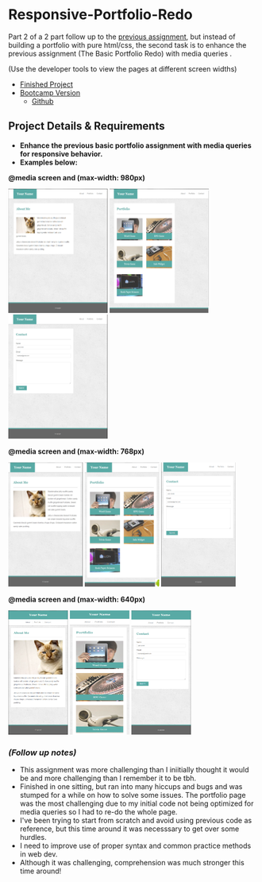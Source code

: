 # Responsive-Portfolio-Redo
<p>Part 2 of a 2 part follow up to the <a href="https://github.com/bksaechao/Basic-Portfolio-Redo">previous assignment</a>, but instead of building a portfolio with pure html/css, the second task is to enhance the previous assignment (The Basic Portfolio Redo) with media queries .</p>
(Use the developer tools to view the pages at different screen widths)
<ul>
  <li>
    <a href="https://bksaechao.github.io/Responsive-Portfolio-Redo/">Finished Project</a>
  </li>
  <li>
    <a href="https://bksaechao.github.io/Responsive-Portfolio/">Bootcamp Version</a>
    <ul>
      <li>
        <a href="https://github.com/bksaechao/Responsive-Portfolio">Github</a>
      </li>
    </ul>
  </li>
 </ul>

## Project Details & Requirements
<ul>
<li>
<strong>Enhance the previous basic portfolio assignment with media queries for responsive behavior.</strong>
</li>
<li>
<strong>Examples below:</strong>
</li>
</ul>
<p><strong>@media screen and (max-width: 980px)</strong></p>
<p float="left">
<img src="assets/images/980-index.jpg" height="250" width="200" alt="portfolio">
<img src="assets/images/980-portfolio.jpg" height="250" width="200" alt="portfolio">
<img src="assets/images/980-contact.jpg" height="250" width="200" alt="portfolio">
</p>
<p><strong>@media screen and (max-width: 768px)</strong></p>
<p float="left">
<img src="assets/images/768-index.jpg" height="250" width="150" alt="portfolio">
<img src="assets/images/768-portfolio.jpg" height="250" width="150" alt="portfolio">
<img src="assets/images/768-contact.jpg" height="250" width="150" alt="portfolio">
</p>
<p><strong>@media screen and (max-width: 640px)</strong></p>
<p float="left">
<img src="assets/images/640-index.jpg" height="250" width="120" alt="portfolio">
<img src="assets/images/640-portfolio.jpg" height="250" width="120" alt="portfolio">
<img src="assets/images/640-contact.jpg" height="250" width="120" alt="portfolio">
</p>

### *(Follow up notes)*
<ul>
  <li>
    This assignment was more challenging than I iniitially thought it would be and more challenging than I remember it to be tbh.
  </li>
  <li>
    Finished in one sitting, but ran into many hiccups and bugs and was stumped for a while on how to solve some issues. The portfolio page was the most challenging due to my initial code not being optimized for media queries so I had to re-do the whole page.
  </li>
  <li>
    I've been trying to start from scratch and avoid using previous code as reference, but this time around it was necesssary to get over some hurdles.
  </li>
  <li>
    I need to improve use of proper syntax and common practice methods in web dev.
  </li>
  <li>
    Although it was challenging, comprehension was much stronger this time around!
  </li>
</ul>
